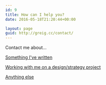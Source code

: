 ```yaml
---
id: 9
title: How can I help you?
date: 2016-05-18T21:20:44+00:00

layout: page
guid: http://greig.cc/contact/
---
```

Contact me about...

<a href="mailto:james@greig.cc?Subject=Something you've written">Something I've written</a>

<a href="mailto:james@greig.cc?Subject=Working with you">Working with me on a design/strategy project</a>

<a href="mailto:james@greig.cc?Subject=Hello via your website">Anything else</a>